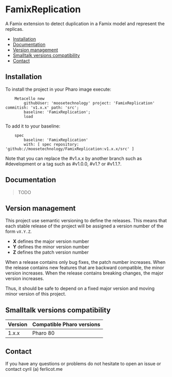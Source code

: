 # FamixReplication
A Famix extension to detect duplication in a Famix model and represent the replicas.

- [Installation](#installation)
- [Documentation](#documentation)
- [Version management](#version-management)
- [Smalltalk versions compatibility](#smalltalk-versions-compatibility)
- [Contact](#contact)

## Installation

To install the project in your Pharo image execute:

```Smalltalk
    Metacello new
    	githubUser: 'moosetechnology' project: 'FamixReplication' commitish: 'v1.x.x' path: 'src';
    	baseline: 'FamixReplication';
    	load
```

To add it to your baseline:

```Smalltalk
    spec
    	baseline: 'FamixReplication'
    	with: [ spec repository: 'github://moosetechnology/FamixReplication:v1.x.x/src' ]
```

Note that you can replace the #v1.x.x by another branch such as #development or a tag such as #v1.0.0, #v1.? or #v1.1.?.


## Documentation

> TODO

## Version management 

This project use semantic versioning to define the releases. This means that each stable release of the project will be assigned a version number of the form `vX.Y.Z`. 

- **X** defines the major version number
- **Y** defines the minor version number 
- **Z** defines the patch version number

When a release contains only bug fixes, the patch number increases. When the release contains new features that are backward compatible, the minor version increases. When the release contains breaking changes, the major version increases. 

Thus, it should be safe to depend on a fixed major version and moving minor version of this project.

## Smalltalk versions compatibility

| Version 	| Compatible Pharo versions 		|
|-------------	|---------------------------	|
| 1.x.x       	| Pharo 80				|

## Contact

If you have any questions or problems do not hesitate to open an issue or contact cyril (a) ferlicot.me 
